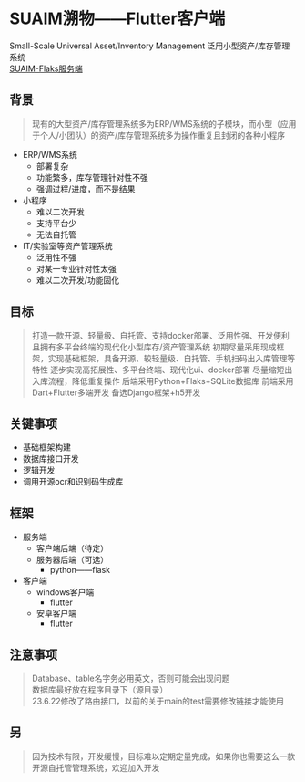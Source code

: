 # SUAIM溯物——Flutter客户端

Small-Scale Universal Asset/Inventory Management 泛用小型资产/库存管理系统<br>
[SUAIM-Flaks服务端](https://github.com/tdccj/SUAIM-Flaks)

## 背景
> 现有的大型资产/库存管理系统多为ERP/WMS系统的子模块，而小型（应用于个人/小团队）的资产/库存管理系统多为操作重复且封闭的各种小程序

- ERP/WMS系统
   - 部署复杂
   - 功能繁多，库存管理针对性不强
   - 强调过程/进度，而不是结果
- 小程序
   - 难以二次开发
   - 支持平台少
   - 无法自托管
- IT/实验室等资产管理系统
   - 泛用性不强
   - 对某一专业针对性太强
   - 难以二次开发/功能固化
## 目标
> 打造一款开源、轻量级、自托管、支持docker部署、泛用性强、开发便利且拥有多平台终端的现代化小型库存/资产管理系统
> 初期尽量采用现成框架，实现基础框架，具备开源、较轻量级、自托管、手机扫码出入库管理等特性
> 逐步实现高拓展性、多平台终端、现代化ui、docker部署
> 尽量缩短出入库流程，降低重复操作
> 后端采用Python+Flaks+SQLite数据库
> 前端采用Dart+Flutter多端开发
> 备选Django框架+h5开发


## 关键事项

- 基础框架构建
- 数据库接口开发
- 逻辑开发
- 调用开源ocr和识别码生成库

## 框架
- 服务端
   - 客户端后端（待定）
   - 服务器后端（可选）
      - python——flask
- 客户端
   - windows客户端
      - flutter
   - 安卓客户端
      - flutter

## 注意事项
> Database、table名字务必用英文，否则可能会出现问题<br>
> 数据库最好放在程序目录下（源目录）<br>
> 23.6.22修改了路由接口，以前的关于main的test需要修改链接才能使用
## 另
> 因为技术有限，开发缓慢，目标难以定期定量完成，如果你也需要这么一款开源自托管管理系统，欢迎加入开发


